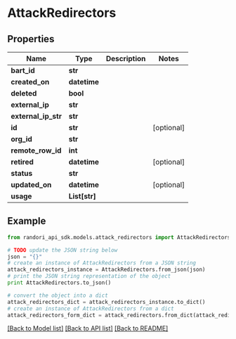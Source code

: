 # AttackRedirectors


## Properties

Name | Type | Description | Notes
------------ | ------------- | ------------- | -------------
**bart_id** | **str** |  | 
**created_on** | **datetime** |  | 
**deleted** | **bool** |  | 
**external_ip** | **str** |  | 
**external_ip_str** | **str** |  | 
**id** | **str** |  | [optional] 
**org_id** | **str** |  | 
**remote_row_id** | **int** |  | 
**retired** | **datetime** |  | [optional] 
**status** | **str** |  | 
**updated_on** | **datetime** |  | [optional] 
**usage** | **List[str]** |  | 

## Example

```python
from randori_api_sdk.models.attack_redirectors import AttackRedirectors

# TODO update the JSON string below
json = "{}"
# create an instance of AttackRedirectors from a JSON string
attack_redirectors_instance = AttackRedirectors.from_json(json)
# print the JSON string representation of the object
print AttackRedirectors.to_json()

# convert the object into a dict
attack_redirectors_dict = attack_redirectors_instance.to_dict()
# create an instance of AttackRedirectors from a dict
attack_redirectors_form_dict = attack_redirectors.from_dict(attack_redirectors_dict)
```
[[Back to Model list]](../README.md#documentation-for-models) [[Back to API list]](../README.md#documentation-for-api-endpoints) [[Back to README]](../README.md)


